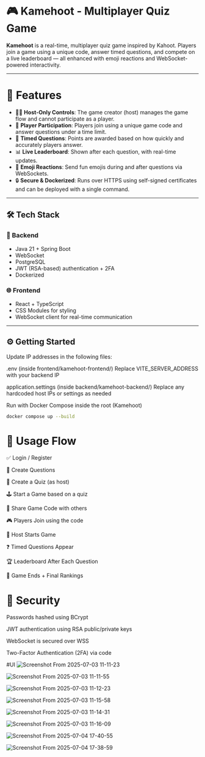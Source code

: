 # 🎮 Kamehoot - Multiplayer Quiz Game

**Kamehoot** is a real-time, multiplayer quiz game inspired by Kahoot. Players join a game using a unique code, answer timed questions, and compete on a live leaderboard — all enhanced with emoji reactions and WebSocket-powered interactivity.

---

# 🚀 Features

- 🧑‍🏫 **Host-Only Controls**: The game creator (host) manages the game flow and cannot participate as a player.
- 👥 **Player Participation**: Players join using a unique game code and answer questions under a time limit.
- 🧠 **Timed Questions**: Points are awarded based on how quickly and accurately players answer.
- 📊 **Live Leaderboard**: Shown after each question, with real-time updates.
- 🎉 **Emoji Reactions**: Send fun emojis during and after questions via WebSockets.
- 🔒 **Secure & Dockerized**: Runs over HTTPS using self-signed certificates and can be deployed with a single command.

---

## 🛠️ Tech Stack

### 🔧 Backend
- Java 21 + Spring Boot
- WebSocket
- PostgreSQL
- JWT (RSA-based) authentication + 2FA
- Dockerized

### 🌐 Frontend
- React + TypeScript
- CSS Modules for styling
- WebSocket client for real-time communication

---

## ⚙️ Getting Started

Update IP addresses in the following files:

  .env (inside frontend/kamehoot-frontend/)
  Replace VITE_SERVER_ADDRESS with your backend IP

  application.settings (inside backend/kamehoot-backend/)
  Replace any hardcoded host IPs or settings as needed

Run with Docker Compose inside the root (Kamehoot)

```bash
docker compose up --build
```



# 🧪 Usage Flow

  ✅ Login / Register

  🤔 Create Questions

  🧠 Create a Quiz (as host)

  🕹️ Start a Game based on a quiz

  📲 Share Game Code with others

  🎮 Players Join using the code

  🚦 Host Starts Game

  ❓ Timed Questions Appear

  🏆 Leaderboard After Each Question

  🎉 Game Ends + Final Rankings


# 🔐 Security

  Passwords hashed using BCrypt

  JWT authentication using RSA public/private keys

  WebSocket is secured over WSS

  Two-Factor Authentication (2FA) via code


#UI
![Screenshot From 2025-07-03 11-11-23](https://github.com/user-attachments/assets/e177c6e2-70c5-4b4e-829a-2685b84f02dd)

![Screenshot From 2025-07-03 11-11-55](https://github.com/user-attachments/assets/74cb545b-67aa-4fcc-8b42-0b9b62fa52ea)

![Screenshot From 2025-07-03 11-12-23](https://github.com/user-attachments/assets/91b20c31-01bc-4a73-9f57-ef48dbb8c5ac)

![Screenshot From 2025-07-03 11-15-58](https://github.com/user-attachments/assets/936ba1c5-8b20-44df-84eb-73ff1a87ccf3)

![Screenshot From 2025-07-03 11-14-31](https://github.com/user-attachments/assets/4d77b206-0521-4d15-93fc-ef58738eca7e)

![Screenshot From 2025-07-03 11-16-09](https://github.com/user-attachments/assets/87ebf897-8026-4fdb-9531-9c8bf1f21cc5)

![Screenshot From 2025-07-04 17-40-55](https://github.com/user-attachments/assets/6a2a89a6-8878-495c-9ccd-eda219e704fa)

![Screenshot From 2025-07-04 17-38-59](https://github.com/user-attachments/assets/9ee7b2a8-73c2-4e01-b37e-21465cd3c838)
